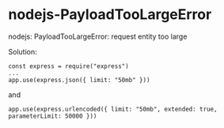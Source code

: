 # nodejs-PayloadTooLargeError
nodejs: PayloadTooLargeError: request entity too large

Solution:
```
const express = require("express")
...
app.use(express.json({ limit: "50mb" }))
```
and
```
app.use(express.urlencoded({ limit: "50mb", extended: true, parameterLimit: 50000 }))
```
